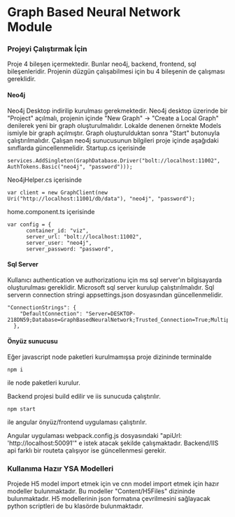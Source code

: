 # Graph Based Neural Network Module

### Projeyi Çalıştırmak İçin

Proje 4 bileşen içermektedir. Bunlar neo4j, backend, frontend, sql bileşenleridir. Projenin düzgün çalışabilmesi için bu 4 bileşenin de çalışması gereklidir.

#### Neo4j
Neo4j Desktop indirilip kurulması gerekmektedir. Neo4j desktop üzerinde bir "Project" açılmalı, projenin içinde "New Graph" -> "Create a Local Graph" denilerek yeni bir graph oluşturulmalıdır. Lokalde denenen örnekte Models ismiyle bir graph açılmıştır. Graph oluşturulduktan sonra "Start" butonuyla çalıştırılmalıdır. 
Çalışan neo4j sunucusunun bilgileri proje içinde aşağıdaki sınıflarda güncellenmelidir.
Startup.cs içerisinde 
```
services.AddSingleton(GraphDatabase.Driver("bolt://localhost:11002", AuthTokens.Basic("neo4j", "password")));
```
Neo4jHelper.cs içerisinde 
```
var client = new GraphClient(new Uri("http://localhost:11001/db/data"), "neo4j", "password");
```
home.component.ts içerisinde
```
var config = {
      container_id: "viz",
      server_url: "bolt://localhost:11002",
      server_user: "neo4j",
      server_password: "password",
```
#### Sql Server
Kullanıcı authentication ve authorizationu için ms sql server'ın bilgisayarda oluşturulması gereklidir. Microsoft sql server kurulup çalıştırılmalıdır. Sql serverın connection stringi appsettings.json dosyasından güncellenmelidir. 
```
"ConnectionStrings": {
    "DefaultConnection": "Server=DESKTOP-218DN59;Database=GraphBasedNeuralNetwork;Trusted_Connection=True;MultipleActiveResultSets=true"
  },
```
#### Önyüz sunucusu
Eğer javascript node paketleri kurulmamışsa proje dizininde terminalde
```
npm i
```
ile node paketleri kurulur.

Backend projesi build edilir ve iis sunucuda çalıştırılır. 

```
npm start
```
ile angular önyüz/frontend uygulaması çalıştırılır.

Angular uygulaması webpack.config.js dosyasındaki "apiUrl: 'http://localhost:50091'" e istek atacak şekilde çalışmaktadır. Backend/IIS api farklı bir routeta çalışıyor ise güncellenmesi gerekir.

### Kullanıma Hazır YSA Modelleri

Projede H5 model import etmek için ve cnn model import etmek için hazır modeller bulunmaktadır. Bu modeller "Content/H5Files" dizininde bulunmaktadır. H5 modellerinin json formatına çevrilmesini sağlayacak python scriptleri de bu klasörde bulunmaktadır.
